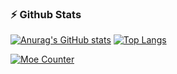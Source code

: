 ### :zap: Github Stats
[![Anurag's GitHub stats](https://github-readme-stats.vercel.app/api?username=tangwenlongNO1&hide=stars,prs&count_private=true&show_icons=true&theme=radical&hide_border=true&show_owner=true)](https://github.com/anuraghazra/github-readme-stats)
[![Top Langs](https://github-readme-stats.vercel.app/api/top-langs/?username=tangwenlongNO1)](https://github.com/anuraghazra/github-readme-stats)
<p>
  <a href="https://count.getloli.com/"><img src="https://count.getloli.com/get/@tangwenlongNO1?theme=rule34" alt="Moe Counter" title="萌萌计数器"></a>
</p>

